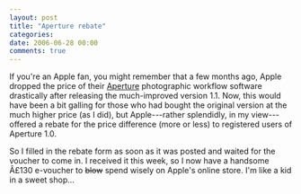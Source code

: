 ```yaml
---
layout: post
title: "Aperture rebate"
categories:
date: 2006-06-28 00:00
comments: true
---
```


<p>If you're an Apple fan, you might remember that a few months ago, Apple dropped the price of their <a href="http://www.apple.com/aperture/">Aperture</a> photographic workflow software drastically after releasing the much-improved version 1.1. Now, this would have been a bit galling for those who had bought the original version at the much higher price (as I did), but Apple---rather splendidly, in my view---offered a rebate for the price difference (more or less) to registered users of Aperture 1.0.</p>

<p>So I filled in the rebate form as soon as it was posted and waited for the voucher to come in. I received it this week, so I now have a handsome Â£130 e-voucher to <del>blow</del> spend wisely on Apple's online store. I'm like a kid in a sweet shop...</p>



